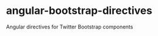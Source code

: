 angular-bootstrap-directives
============================

Angular directives for Twitter Bootstrap components
